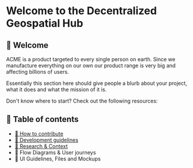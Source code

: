 # Welcome to the Decentralized Geospatial Hub

## 👋 Welcome

ACME is a product targeted to every single person on earth. Since we manufacture everything on our own our product range is very big and affecting billions of users.

Essentially this section here should give people a blurb about your project, what it does and what the mission of it is.

Don't know where to start? Check out the following resources:

## 📖 Table of contents

- [🚢 How to contribute](./contribute/contributing-guidelines.md)
- [💅 Development guidelines](./style-guidelines.md)
- [🔬 Research & Context](https://github.com/DecentralizedGeo/research)
- 🔀 Flow Diagrams & User journeys
- 🚀 UI Guidelines, Files and Mockups
